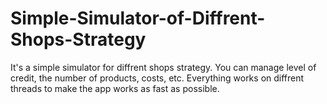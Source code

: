 # Simple-Simulator-of-Diffrent-Shops-Strategy

It's a simple simulator for diffrent shops strategy. You can manage level of credit, the number of products, costs, etc. Everything works on diffrent threads to make the app works as fast as possible.
